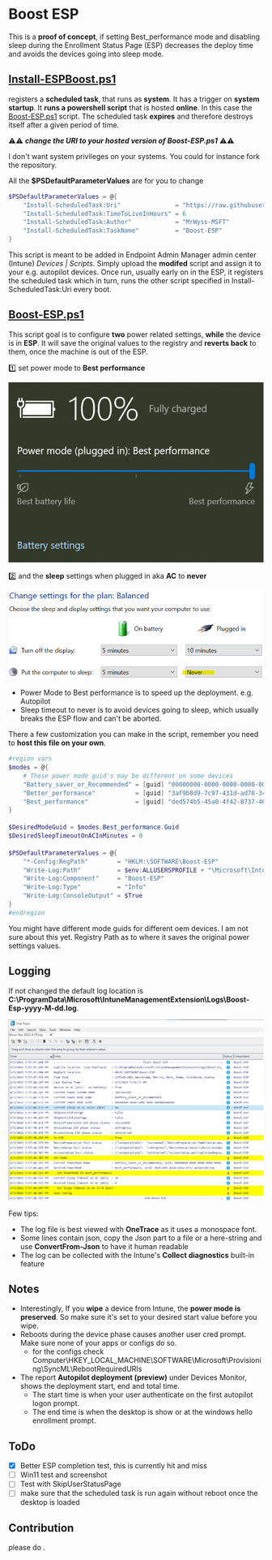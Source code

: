 # Boost ESP

This is a **proof of concept**, if setting Best_performance mode and disabling sleep during the Enrollment Status Page (ESP) decreases the deploy time and avoids the devices going into sleep mode.

## [Install-ESPBoost.ps1](Install-ESPBoost.ps1)

registers a **scheduled task**, that runs as **system**. It has a trigger on **system startup**. It **runs a powershell script** that is hosted **online**. In this case the [Boost-ESP.ps1](Boost-ESP.ps1) script. The scheduled task **expires** and therefore destroys itself after a given period of time.

⚠️⚠️ **_change the URI to your hosted version of Boost-ESP.ps1_** ⚠️⚠️

I don't want system privileges on your systems.
You could for instance fork the repository.

All the **$PSDefaultParameterValues** are for you to change

```powershell
$PSDefaultParameterValues = @{
    "Install-ScheduledTask:Uri"               = "https://raw.githubusercontent.com/MrWyss-MSFT/boost-esp/main/Boost-ESP.ps1"
    "Install-ScheduledTask:TimeToLiveInHours" = 6
    "Install-ScheduledTask:Author"            = "MrWyss-MSFT"
    "Install-ScheduledTask:TaskName"          = "Boost-ESP"
}
```

This script is meant to be added in Endpoint Admin Manager admin center (Intune) _Devices | Scripts_. Simply upload the **modifed** script and assign it to your e.g. autopilot devices. Once run, usually early on in the ESP, it registers the scheduled task which in turn, runs the other script specified in Install-ScheduledTask:Uri every boot.

## [Boost-ESP.ps1](Boost-ESP.ps1)

This script goal is to configure **two** power related settings, **while** the device is in **ESP**. It will save the original values to the registry and **reverts back** to them, once the machine is out of the ESP.

1️⃣ set power mode to **Best performance**

![Power mode](doc/pictures/powermode.png)

2️⃣ and the **sleep** settings when plugged in aka **AC** to **never**

![Sleep settings](doc/pictures/sleep.png)

- Power Mode to Best performance is to speed up the deployment. e.g. Autopilot
- Sleep timeout to never is to avoid devices going to sleep, which usually breaks the ESP flow and can't be aborted.

There a few customization you can make in the script, remember you need to **host this file on your own**.

```powershell
#region vars
$modes = @{ 
    # These power mode guid's may be different on some devices
    "Battery_saver_or_Recommended" = [guid] "00000000-0000-0000-0000-000000000000"
    "Better_performance"           = [guid] "3af9b8d9-7c97-431d-ad78-34a8bfea439f"
    "Best_performance"             = [guid] "ded574b5-45a0-4f42-8737-46345c09c238" 
}

$DesiredModeGuid = $modes.Best_performance.Guid
$DesiredSleepTimeoutOnACInMinutes = 0 

$PSDefaultParameterValues = @{
    "*-Config:RegPath"        = "HKLM:\SOFTWARE\Boost-ESP"
    "Write-Log:Path"          = $env:ALLUSERSPROFILE + "\Microsoft\IntuneManagementExtension\Logs\Boost-Esp-$(Get-Date -Format yyyy-M-dd).log"
    "Write-Log:Component"     = "Boost-ESP"
    "Write-Log:Type"          = "Info"
    "Write-Log:ConsoleOutput" = $True
}
#endregion
```

You might have different mode guids for different oem devices. I am not sure about this yet.
Registry Path as to where it saves the original power settings values.

## Logging

If not changed the default log location is **C:\ProgramData\Microsoft\IntuneManagementExtension\Logs\Boost-Esp-yyyy-M-dd.log**.

![Log](doc/pictures/log.png)

Few tips:

- The log file is best viewed with **OneTrace** as it uses a monospace font.
- Some lines contain json, copy the Json part to a file or a here-string and use **ConvertFrom-Json** to have it human readable
- The log can be collected with the Intune's **Collect diagnostics** built-in feature

## Notes

- Interestingly, If you **wipe** a device from Intune, the **power mode is preserved**. So make sure it's set to your desired start value before you wipe.
- Reboots during the device phase causes another user cred prompt. Make sure none of your apps or configs do so.
  - for the configs check Computer\HKEY_LOCAL_MACHINE\SOFTWARE\Microsoft\Provisioning\SyncML\RebootRequiredURIs
- The report **Autopilot deployment (preview)** under Devices Monitor, shows the deployment start, end and total time.
  - The start time is when your user authenticate on the first autopilot logon prompt.
  - The end time is when the desktop is show or at the windows hello enrollment prompt.

## ToDo

- [x] Better ESP completion test, this is currently hit and miss
- [ ] Win11 test and screenshot
- [ ] Test with SkipUserStatusPage
- [ ] make sure that the scheduled task is run again without reboot once the desktop is loaded

## Contribution

please do .
